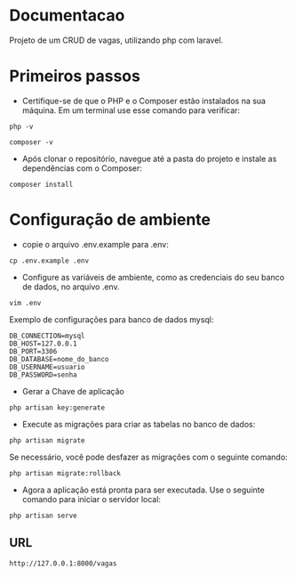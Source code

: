 # Documentacao
Projeto de um CRUD de vagas, utilizando php com laravel.

# Primeiros passos

- Certifique-se de que o PHP e o Composer estão instalados na sua máquina. Em um terminal use esse comando para verificar:
```
php -v

composer -v
```

- Após clonar o repositório, navegue até a pasta do projeto e instale as dependências com o Composer:
```
composer install
```
# Configuração de ambiente

- copie o arquivo .env.example para .env:
```
cp .env.example .env
```
- Configure as variáveis de ambiente, como as credenciais do seu banco de dados, no arquivo .env.
```
vim .env
```
Exemplo de configurações para banco de dados mysql:
```
DB_CONNECTION=mysql
DB_HOST=127.0.0.1
DB_PORT=3306
DB_DATABASE=nome_do_banco
DB_USERNAME=usuario
DB_PASSWORD=senha
```
- Gerar a Chave de aplicação
```
php artisan key:generate
```
- Execute as migrações para criar as tabelas no banco de dados:
```
php artisan migrate
```
Se necessário, você pode desfazer as migrações com o seguinte comando:
```
php artisan migrate:rollback
```
- Agora a aplicação está pronta para ser executada. Use o seguinte comando para iniciar o servidor local:
```
php artisan serve
```

## URL
```
http://127.0.0.1:8000/vagas
```